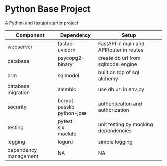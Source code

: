 # Python Base Project

A Python and fastapi starter project

| Component             | Dependency                         | Setup                                   |
|-----------------------|------------------------------------|-----------------------------------------|
| webserver             | fastapi<br/>uvicorn                | FastAPI in main and APIRouter in routes |
| database              | psycopg2-binary                    | create db url from sqlmodel engine      |
| orm                   | sqlmodel                           | built on top of sql alchemy             |
| database migration    | alembic                            | use db url in env.py                    |
| security              | bcrypt<br/>passlib<br/>python-jose | authentication and authorization        |
| testing               | pytest<br/>six<br/>mockito         | unit testing by mocking dependencies    |
| logging               | loguru                             | simple logging                          |
| dependency management | NA                                 | NA                                      |
  